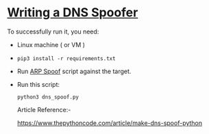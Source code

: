 # [Writing a DNS Spoofer](https://www.thepythoncode.com/article/make-dns-spoof-python)
To successfully run it, you need:
- Linux machine ( or VM )
- `pip3 install -r requirements.txt`
- Run [ARP Spoof](../arp-spoofer/arp_spoof.py) script against the target.
- Run this script:
    ```
    python3 dns_spoof.py
    ```
    
    
    Article Reference:-
    
   https://www.thepythoncode.com/article/make-dns-spoof-python
